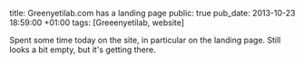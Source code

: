 title: Greenyetilab.com has a landing page
public: true
pub_date: 2013-10-23 18:59:00 +01:00
tags: [Greeenyetilab, website]


Spent some time today on the site, in particular on the landing page. Still looks a bit empty, but it's getting there.
